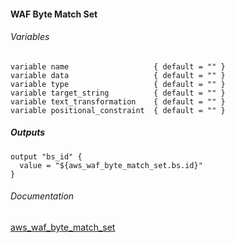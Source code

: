 #### WAF Byte Match Set


###### Variables
```
variable name                   { default = "" }
variable data                   { default = "" }
variable type                   { default = "" }
variable target_string          { default = "" }
variable text_transformation    { default = "" }
variable positional_constraint  { default = "" }
```

##### Outputs
```
output "bs_id" {
  value = "${aws_waf_byte_match_set.bs.id}"
}
```

###### Documentation
[aws_waf_byte_match_set](https://www.terraform.io/docs/providers/aws/r/waf_byte_match_set.html)
